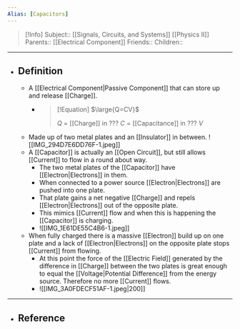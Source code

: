 ```yaml
---
Alias: [Capacitors]
---
```

> [!Info]
> Subject:: [[Signals, Circuits, and Systems]] [[Physics II]]
> Parents:: [[Electrical Component]]
> Friends:: 
> Children:: 
---
- ## Definition
	- A [[Electrical Component|Passive Component]] that can store up and release [[Charge]].
		- > [!Equation]
		  > $\large{Q=CV}$
		  > 
		  > $Q$ = [[Charge]] in ???
		  > $C$ = [[Capacitance]] in ???
		  > $V$
	- Made up of two metal plates and an [[Insulator]] in between.
	  ![[IMG_294D7E6DD76F-1.jpeg]]
	- A [[Capacitor]] is actually an [[Open Circuit]], but still allows [[Current]] to flow in a round about way.
		- The two metal plates of the [[Capacitor]] have [[Electron|Electrons]] in them. 
		- When connected to a power source [[Electron|Electrons]] are pushed into one plate.
		- That plate gains a net negative [[Charge]] and repels [[Electron|Electrons]] out of the opposite plate. 
		- This mimics [[Current]] flow and when this is happening the [[Capacitor]] is charging.
		- ![[IMG_1E61DE55C4B6-1.jpeg]]
	- When fully charged there is a massive [[Electron]] build up on one plate and a lack of [[Electron|Electrons]] on the opposite plate stops [[Current]] from flowing.
		- At this point the force of the [[Electric Field]] generated by the difference in [[Charge]] between the two plates is great enough to equal the [[Voltage|Potential Difference]] from the energy source. Therefore no more [[Current]] flows.
		- ![[IMG_3A0FDECF51AF-1.jpeg|200]]
---
- ## Reference